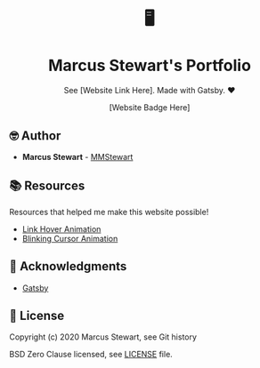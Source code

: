 <h1 align=center>🖥️</h1>
<h1 align=center> Marcus Stewart's Portfolio </h1>

<p align=center> See [Website Link Here]. Made with Gatsby. ❤️ </p>

<p align=center>
  [Website Badge Here]
</p>

## 🤓 Author

- **Marcus Stewart** - [MMStewart](https://github.com/mmstewart)

## 📚 Resources

<p>Resources that helped me make this website possible!</p>

- [Link Hover Animation](https://codepen.io/teeganlincoln/pen/bVNgBR)
- [Blinking Cursor Animation](https://codepen.io/ArtemGordinsky/pen/GnLBq?js-preprocessor=none)

## 💜 Acknowledgments

- [Gatsby](https://www.gatsbyjs.org/)

## 📝 License

Copyright (c) 2020<!--- -(Future Years) --> Marcus Stewart, see Git history

BSD Zero Clause licensed, see [LICENSE](LICENSE) file.

